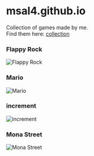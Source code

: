 # msal4.github.io
Collection of games made by me.<br />
Find them here:
[collection](msal4.github.io)<br />
### Flappy Rock
![Flappy Rock][flapUrl]
### Mario
![Mario][marioUrl]
### increment
![increment][incrementUrl]
### Mona Street
![Mona Street][monaUrl]

[flapUrl]: https://screenshotscdn.firefoxusercontent.com/images/8388b7e0-5d47-42a3-b610-ce072c111142.png
[marioUrl]: https://screenshotscdn.firefoxusercontent.com/images/8303b01f-e87e-464e-91be-4d91288e71f0.png
[incrementUrl]: https://screenshotscdn.firefoxusercontent.com/images/cabeb74a-4801-43e3-bd87-f96dbbd3b6a8.png
[monaUrl]: https://screenshotscdn.firefoxusercontent.com/images/704a9e2f-d7d2-47bf-a6ce-cfd413e5304b.png
